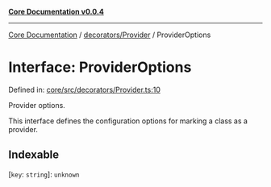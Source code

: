 [**Core Documentation v0.0.4**](../../../README.md)

***

[Core Documentation](../../../modules.md) / [decorators/Provider](../README.md) / ProviderOptions

# Interface: ProviderOptions

Defined in: [core/src/decorators/Provider.ts:10](https://github.com/stonemjs/core/blob/93efe04ef1a71ad6f49c3b315da54d45ace50f23/src/decorators/Provider.ts#L10)

Provider options.

This interface defines the configuration options for marking a class as a provider.

## Indexable

\[`key`: `string`\]: `unknown`
